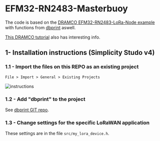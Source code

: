 # EFM32-RN2483-Masterbuoy

The code is based on the [DRAMCO EFM32-RN2483-LoRa-Node example](https://github.com/DRAMCO/EFM32-RN2483-LoRa-Node) with functions from [dbprint](https://github.com/Fescron/dbprint) aswell.

[This DRAMCO tutorial](https://dramco.be/tutorials/low-power-iot/technology-campus-ghent-2018/iot-development-environment/node) also has interesting info.

## 1- Installation instructions (Simplicity Studo v4)

### 1.1 - Import the files on this REPO as an existing project

`File > Import > General > Existing Projects`

![instructions](https://dramco.be/tutorials/low-power-iot/technology-campus-ghent-2018/user/pages/03.iot-development-environment/02.Node/ezgif-3-c109845b4d-2.gif "instructions")

### 1.2 - Add "dbprint" to the project

See [dbprint GIT repo](https://github.com/Fescron/dbprint).

### 1.3 - Change settings for the specific LoRaWAN application

These settings are in the file `src/my_lora_device.h`.
